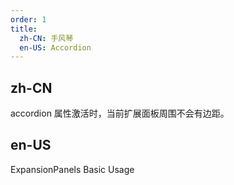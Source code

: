 ```yaml
---
order: 1
title:
  zh-CN: 手风琴
  en-US: Accordion
---
```


## zh-CN

accordion 属性激活时，当前扩展面板周围不会有边距。

## en-US

ExpansionPanels Basic Usage